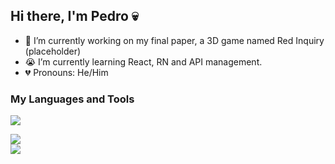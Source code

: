 ## Hi there, I'm Pedro 💀

<!--
**Pauloonada/Pauloonada** is a ✨ _special_ ✨ repository because its `README.md` (this file) appears on your GitHub profile.

Here are some ideas to get you started:

- 🔭 I’m currently working on ...
- 🌱 I’m currently learning ...
- 👯 I’m looking to collaborate on ...
- 🤔 I’m looking for help with ...
- 💬 Ask me about ...
- 📫 How to reach me: ...
- 😄 Pronouns: ...
- ⚡ Fun fact: ...

<img src=https://skillicons.dev/icons?i=     cs, js, html, css, php, py, mysql, godot, arduino, bootstrap, discord, java, ps, pr, react, unity, visualstudio, vscode     &perline=9&theme=dark>
-->

- 🥀 I’m currently working on my final paper, a 3D game named Red Inquiry (placeholder)
- 😭 I’m currently learning React, RN and API management.
- 💔 Pronouns: He/Him

### My Languages and Tools
<p>
  <a href="https://skillicons.dev">
    <img src=https://skillicons.dev/icons?i=html,css,js,ts,bootstrap,php,mysql,react,cs,py,java,arduino,godot,unity,ps,pr,vscode,visualstudio,discord&perline=7&theme=dark>
  </a>
</p>

<div>
  <a href="https://discord.com/users/679512231700070411" target="_blank">
    <img src="https://lanyard.cnrad.dev/api/679512231700070411?theme=dark&borderRadius=12px&bg=1A1C1F"> <!-- Discord Presence -->
  </a>
</div>

<div>
  <a href="https://spotify-github-profile.kittinanx.com/api/view?uid=y66zcgc5u35bxhymqke16nr11&redirect=true" target="_blank">
    <img src="https://spotify-github-profile.kittinanx.com/api/view?uid=y66zcgc5u35bxhymqke16nr11&cover_image=true&theme=novatorem&show_offline=true&background_color=000000&interchange=false&bar_color=53b14f&bar_color_cover=true"> <!-- Spotify Presence -->
  </a>
</div>
